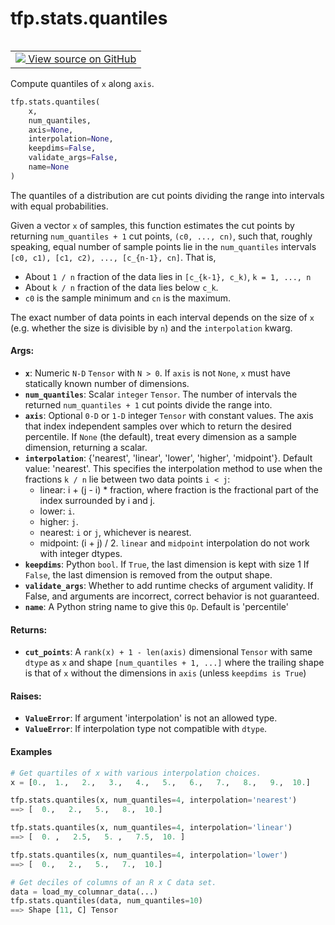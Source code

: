 <div itemscope itemtype="http://developers.google.com/ReferenceObject">
<meta itemprop="name" content="tfp.stats.quantiles" />
<meta itemprop="path" content="Stable" />
</div>

# tfp.stats.quantiles


<table class="tfo-notebook-buttons tfo-api" align="left">

<td>
  <a target="_blank" href="https://github.com/tensorflow/probability/blob/master/tensorflow_probability/python/stats/quantiles.py">
    <img src="https://www.tensorflow.org/images/GitHub-Mark-32px.png" />
    View source on GitHub
  </a>
</td></table>



Compute quantiles of `x` along `axis`.

``` python
tfp.stats.quantiles(
    x,
    num_quantiles,
    axis=None,
    interpolation=None,
    keepdims=False,
    validate_args=False,
    name=None
)
```



<!-- Placeholder for "Used in" -->

The quantiles of a distribution are cut points dividing the range into
intervals with equal probabilities.

Given a vector `x` of samples, this function estimates the cut points by
returning `num_quantiles + 1` cut points, `(c0, ..., cn)`, such that, roughly
speaking, equal number of sample points lie in the `num_quantiles` intervals
`[c0, c1), [c1, c2), ..., [c_{n-1}, cn]`.  That is,

* About `1 / n` fraction of the data lies in `[c_{k-1}, c_k)`, `k = 1, ..., n`
* About `k / n` fraction of the data lies below `c_k`.
* `c0` is the sample minimum and `cn` is the maximum.

The exact number of data points in each interval depends on the size of
`x` (e.g. whether the size is divisible by `n`) and the `interpolation` kwarg.

#### Args:


* <b>`x`</b>:  Numeric `N-D` `Tensor` with `N > 0`.  If `axis` is not `None`,
  `x` must have statically known number of dimensions.
* <b>`num_quantiles`</b>:  Scalar `integer` `Tensor`.  The number of intervals the
  returned `num_quantiles + 1` cut points divide the range into.
* <b>`axis`</b>:  Optional `0-D` or `1-D` integer `Tensor` with constant values. The
  axis that index independent samples over which to return the desired
  percentile.  If `None` (the default), treat every dimension as a sample
  dimension, returning a scalar.
* <b>`interpolation`</b>: {'nearest', 'linear', 'lower', 'higher', 'midpoint'}.
  Default value: 'nearest'.  This specifies the interpolation method to
  use when the fractions `k / n` lie between two data points `i < j`:
    * linear: i + (j - i) * fraction, where fraction is the fractional part
      of the index surrounded by i and j.
    * lower: `i`.
    * higher: `j`.
    * nearest: `i` or `j`, whichever is nearest.
    * midpoint: (i + j) / 2. `linear` and `midpoint` interpolation do not
      work with integer dtypes.
* <b>`keepdims`</b>:  Python `bool`. If `True`, the last dimension is kept with size 1
  If `False`, the last dimension is removed from the output shape.
* <b>`validate_args`</b>:  Whether to add runtime checks of argument validity. If
  False, and arguments are incorrect, correct behavior is not guaranteed.
* <b>`name`</b>:  A Python string name to give this `Op`.  Default is 'percentile'


#### Returns:


* <b>`cut_points`</b>:  A `rank(x) + 1 - len(axis)` dimensional `Tensor` with same
`dtype` as `x` and shape `[num_quantiles + 1, ...]` where the trailing shape
is that of `x` without the dimensions in `axis` (unless `keepdims is True`)


#### Raises:


* <b>`ValueError`</b>:  If argument 'interpolation' is not an allowed type.
* <b>`ValueError`</b>:  If interpolation type not compatible with `dtype`.

#### Examples

```python
# Get quartiles of x with various interpolation choices.
x = [0.,  1.,   2.,   3.,   4.,   5.,   6.,   7.,   8.,   9.,  10.]

tfp.stats.quantiles(x, num_quantiles=4, interpolation='nearest')
==> [  0.,   2.,   5.,   8.,  10.]

tfp.stats.quantiles(x, num_quantiles=4, interpolation='linear')
==> [  0. ,   2.5,   5. ,   7.5,  10. ]

tfp.stats.quantiles(x, num_quantiles=4, interpolation='lower')
==> [  0.,   2.,   5.,   7.,  10.]

# Get deciles of columns of an R x C data set.
data = load_my_columnar_data(...)
tfp.stats.quantiles(data, num_quantiles=10)
==> Shape [11, C] Tensor
```